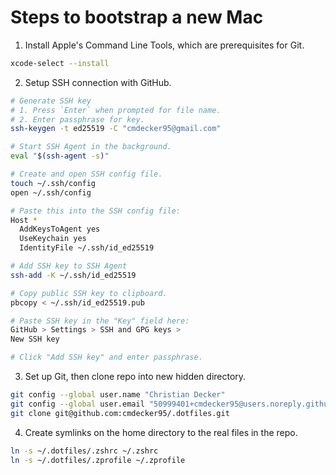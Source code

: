 # Steps to bootstrap a new Mac

1. Install Apple's Command Line Tools, which are prerequisites for Git.

```zsh
xcode-select --install
```

2. Setup SSH connection with GitHub.

```zsh
# Generate SSH key
# 1. Press `Enter` when prompted for file name.
# 2. Enter passphrase for key.
ssh-keygen -t ed25519 -C "cmdecker95@gmail.com"

# Start SSH Agent in the background.
eval "$(ssh-agent -s)"

# Create and open SSH config file.
touch ~/.ssh/config
open ~/.ssh/config

# Paste this into the SSH config file:
Host *
  AddKeysToAgent yes
  UseKeychain yes
  IdentityFile ~/.ssh/id_ed25519

# Add SSH key to SSH Agent
ssh-add -K ~/.ssh/id_ed25519

# Copy public SSH key to clipboard.
pbcopy < ~/.ssh/id_ed25519.pub

# Paste SSH key in the "Key" field here:
GitHub > Settings > SSH and GPG keys >
New SSH key

# Click "Add SSH key" and enter passphrase.
```

3. Set up Git, then clone repo into new hidden directory.

```zsh
git config --global user.name "Christian Decker"
git config --global user.email "50999401+cmdecker95@users.noreply.github.com"
git clone git@github.com:cmdecker95/.dotfiles.git
```

4. Create symlinks on the home directory to the real files in the repo.

```zsh
ln -s ~/.dotfiles/.zshrc ~/.zshrc
ln -s ~/.dotfiles/.zprofile ~/.zprofile
```
